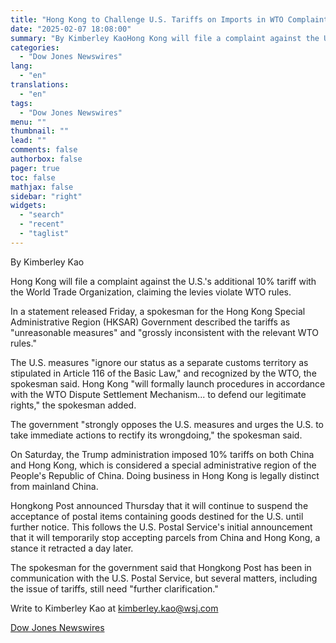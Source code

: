 ```yaml
---
title: "Hong Kong to Challenge U.S. Tariffs on Imports in WTO Complaint"
date: "2025-02-07 18:08:00"
summary: "By Kimberley KaoHong Kong will file a complaint against the U.S.'s additional 10% tariff with the World Trade Organization, claiming the levies violate WTO rules.In a statement released Friday, a spokesman for the Hong Kong Special Administrative Region (HKSAR) Government described the tariffs as \"unreasonable measures\" and \"grossly inconsistent with..."
categories:
  - "Dow Jones Newswires"
lang:
  - "en"
translations:
  - "en"
tags:
  - "Dow Jones Newswires"
menu: ""
thumbnail: ""
lead: ""
comments: false
authorbox: false
pager: true
toc: false
mathjax: false
sidebar: "right"
widgets:
  - "search"
  - "recent"
  - "taglist"
---
```


By Kimberley Kao

Hong Kong will file a complaint against the U.S.'s additional 10% tariff with the World Trade Organization, claiming the levies violate WTO rules.

In a statement released Friday, a spokesman for the Hong Kong Special Administrative Region (HKSAR) Government described the tariffs as "unreasonable measures" and "grossly inconsistent with the relevant WTO rules."

The U.S. measures "ignore our status as a separate customs territory as stipulated in Article 116 of the Basic Law," and recognized by the WTO, the spokesman said. Hong Kong "will formally launch procedures in accordance with the WTO Dispute Settlement Mechanism... to defend our legitimate rights," the spokesman added.

The government "strongly opposes the U.S. measures and urges the U.S. to take immediate actions to rectify its wrongdoing," the spokesman said.

On Saturday, the Trump administration imposed 10% tariffs on both China and Hong Kong, which is considered a special administrative region of the People's Republic of China. Doing business in Hong Kong is legally distinct from mainland China.

​Hongkong Post announced Thursday that it will continue to suspend the acceptance of postal items containing goods destined for the U.S. until further notice. This follows the U.S. Postal Service's initial announcement that it will temporarily stop accepting parcels from China and Hong Kong, a stance it retracted a day later.

The spokesman for the government said that Hongkong Post has been in communication with the U.S. Postal Service, but several matters, including the issue of tariffs, still need "further clarification."

Write to Kimberley Kao at kimberley.kao@wsj.com

[Dow Jones Newswires](https://www.tradingview.com/news/DJN_DN20250207003968:0-hong-kong-to-challenge-u-s-tariffs-on-imports-in-wto-complaint/)
